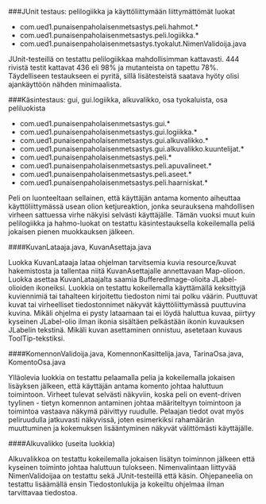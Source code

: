 ###JUnit testaus: pelilogiikka ja käyttöliittymään liittymättömät luokat
- com.ued1.punaisenpaholaisenmetsastys.peli.hahmot.*
- com.ued1.punaisenpaholaisenmetsastys.peli.logiikka.*
- com.ued1.punaisenpaholaisenmetsastys.tyokalut.NimenValidoija.java

JUnit-testeillä on testattu pelilogiikkaa mahdollisimman kattavasti. 444 rivistä testit kattavat 436 eli 98% ja mutanteista on tapettu 78%. Täydelliseen testaukseen ei pyritä, sillä lisätesteistä saatava hyöty olisi ajankäyttöön nähden minimaalista.

###Käsintestaus: gui, gui.logiikka, alkuvalikko, osa tyokaluista, osa peliluokista
- com.ued1.punaisenpaholaisenmetsastys.gui.*
- com.ued1.punaisenpaholaisenmetsastys.gui.logiikka.*
- com.ued1.punaisenpaholaisenmetsastys.gui.alkuvalikko.*
- com.ued1.punaisenpaholaisenmetsastys.gui.alkuvalikko.kuuntelijat.*
- com.ued1.punaisenpaholaisenmetsastys.peli.*
- com.ued1.punaisenpaholaisenmetsastys.peli.apuvalineet.*
- com.ued1.punaisenpaholaisenmetsastys.peli.aseet.*
- com.ued1.punaisenpaholaisenmetsastys.peli.haarniskat.*

Peli on luonteeltaan sellainen, että käyttäjän antama komento aiheuttaa käyttöliittymässä usean olion ketjureaktion, jonka seurauksena mahdollisen virheen sattuessa virhe näkyisi selvästi käyttäjälle. Tämän vuoksi muut kuin pelilogiikka ja hahmo-luokat on testattu käsintestauksella kokeilemalla peliä jokaisen pienen muokkauksen jälkeen.

####KuvanLataaja.java, KuvanAsettaja.java

Luokka KuvanLataaja lataa ohjelman tarvitsemia kuvia resource/kuvat hakemistosta ja tallentaa niitä KuvanAsettajalle annettavaan Map-olioon. Luokka asettaa KuvanLataajalta saamia BufferedImage-olioita JLabel-olioiden ikoneiksi. Luokkia on testattu kokeilemalla käyttämällä keksittyjä kuviennimiä tai tahalteen kirjoitettu tiedoston nimi tai polku väärin. Puuttuvat kuvat tai virheelliset tiedostonnimet näkyvät käyttöliittymässä puuttuvina kuvina. Mikäli ohjelma ei pysty lataamaan tai ei löydä haluttua kuvaa, piirtyy kyseinen JLabel-olio ilman ikonia sisältäen pelkästään ikonin kuvauksen JLabelin tekstinä. Mikäli kuvan asettaminen onnistuu, asetetaan kuvaus ToolTip-tekstiksi.

####KomennonValidoija.java, KomennonKasittelija.java, TarinaOsa.java, KomentoOsa.java

Ylläolevia luokkia on testattu pelaamalla pelia ja kokeilemalla jokaisen lisäyksen jälkeen, että käyttäjän antama komento johtaa haluttuun toimintoon. Virheet tulevat selvästi näkyviin, koska peli on event-driven tyylinen - tietyn komennon antaminen johtaa määriteltyyn toimintoon ja toimintoa vastaava näkymä päivittyy ruudulle. Pelaajan tiedot ovat myös peliruudulla jatkuvasti näkyvissä, joten esimerkiksi rahamäärän muuttuminen ja kokemuksen lisääntyminen näkyvät välittömästi käyttäjälle.

####Alkuvalikko (useita luokkia)

Alkuvalikkoa on testattu kokeilemalla jokaisen lisätyn toiminnon jälkeen että kyseinen toiminto johtaa haluttuun tulokseen. Nimenvalintaan liittyvää NimenValidoijaa on testattu sekä JUnit-testeillä että käsin. Ohjepaneelia on testattu lisäämällä ensin Tiedostonlukija ja kokeiltu ohjelmaa ilman tarvittavaa tiedostoa.

